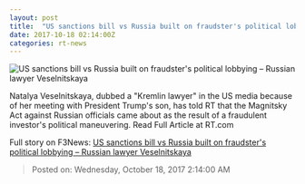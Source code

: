```yaml
---
layout: post
title:  "US sanctions bill vs Russia built on fraudster's political lobbying – Russian lawyer Veselnitskaya"
date: 2017-10-18 02:14:00Z
categories: rt-news
---
```


![US sanctions bill vs Russia built on fraudster's political lobbying – Russian lawyer Veselnitskaya](https://cdni.rt.com/files/2017.10/article/59e6b7d8fc7e9396538b4567.jpg)

Natalya Veselnitskaya, dubbed a "Kremlin lawyer" in the US media because of her meeting with President Trump's son, has told RT that the Magnitsky Act against Russian officials came about as the result of a fraudulent investor's political maneuvering. Read Full Article at RT.com


Full story on F3News: [US sanctions bill vs Russia built on fraudster's political lobbying – Russian lawyer Veselnitskaya](http://www.f3nws.com/n/XHseVD)

> Posted on: Wednesday, October 18, 2017 2:14:00 AM
